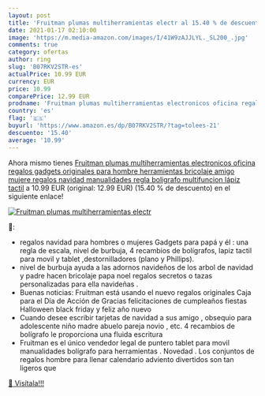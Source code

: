 ```yaml
---
layout: post
title: 'Fruitman plumas multiherramientas electr al 15.40 % de descuento'
date: 2021-01-17 02:10:00
image: 'https://m.media-amazon.com/images/I/41W9zAJJLYL._SL200_.jpg'
comments: true
category: ofertas
author: ring
slug: 'B07RKV2STR-es'
actualPrice: 10.99 EUR
currency: EUR
price: 10.99
comparePrice: 12.99 EUR
prodname: 'Fruitman plumas multiherramientas electronicos oficina regalos gadgets originales para hombre herramientas bricolaje amigo mujere regalos navidad manualidades regla boligrafo multifuncion lápiz tactil'
country: 'es'
flag: '🇪🇸'
buyurl: 'https://www.amazon.es/dp/B07RKV2STR/?tag=tolees-21'
descuento: '15.40'
average: '10.99'
---
```


Ahora mismo tienes [Fruitman plumas multiherramientas electronicos oficina regalos gadgets originales para hombre herramientas bricolaje amigo mujere regalos navidad manualidades regla boligrafo multifuncion lápiz tactil](https://www.amazon.es/dp/B07RKV2STR/?tag=tolees-21) a 10.99 EUR (original: 12.99 EUR) (15.40 %  de descuento) en el siguiente enlace!

[![Fruitman plumas multiherramientas electr](https://m.media-amazon.com/images/I/41W9zAJJLYL._SL200_.jpg)](https://www.amazon.es/dp/B07RKV2STR/?tag=tolees-21)

🔎:

- regalos navidad para hombres o mujeres Gadgets para papá y él : una regla de escala, nivel de burbuja, 4 recambios de bolígrafos, lapiz tactil para movil y tablet ,destornilladores (plano y Phillips).
- nivel de burbuja ayuda a las adornos navideños de los arbol de navidad y padre hacen bricolaje papa noel regalos secretos o tazas personalizadas para ella navideñas .
- Buenas noticias: Fruitman está usando el nuevo regalos originales Caja para el Día de Acción de Gracias felicitaciones de cumpleaños fiestas Halloween black friday y feliz año nuevo
- Cuando desee escribir tarjetas de navidad a sus amigo , obsequio para adolescente niño madre abuelo pareja novio , etc. 4 recambios de bolígrafo le proporciona una fluida escritura
- Fruitman es el único vendedor legal de puntero tablet para movil manualidades bolígrafo para herramientas . Novedad . Los conjuntos de regalos hombre para llenar calendario adviento divertidos son tan ligeros que

[🛒 Visítala!!!](https://www.amazon.es/dp/B07RKV2STR/?tag=tolees-21)
